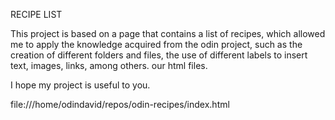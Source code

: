 RECIPE LIST

This project is based on a page that contains a list of recipes, which allowed me to apply the knowledge acquired from the odin project, such as the creation of different folders and files, the use of different labels to insert text, images, links, among others. our html files.

I hope my project is useful to you.

file:///home/odindavid/repos/odin-recipes/index.html